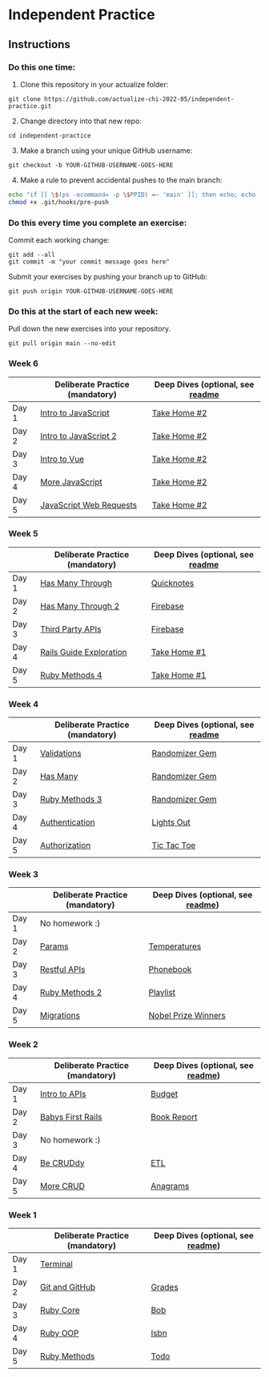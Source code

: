 # Independent Practice

## Instructions

### Do this one time:

1. Clone this repository in your actualize folder:

```
git clone https://github.com/actualize-chi-2022-05/independent-practice.git
```

2. Change directory into that new repo:

```
cd independent-practice
```

3. Make a branch using your unique GitHub username:

```
git checkout -b YOUR-GITHUB-USERNAME-GOES-HERE
```

4. Make a rule to prevent accidental pushes to the main branch:

```bash
echo "if [[ \$(ps -ocommand= -p \$PPID) =~ 'main' ]]; then echo; echo 'Prevented push to main branch.'; echo 'Please push your personal branch instead.'; echo; exit 1; fi; exit 0" >> .git/hooks/pre-push
chmod +x .git/hooks/pre-push
```

### Do this every time you complete an exercise:

Commit each working change:

```
git add --all
git commit -m "your commit message goes here"
```

Submit your exercises by pushing your branch up to GitHub:

```
git push origin YOUR-GITHUB-USERNAME-GOES-HERE
```

### Do this at the start of each new week:

Pull down the new exercises into your repository.

```
git pull origin main --no-edit
```

### Week 6

|       | Deliberate Practice (mandatory)                | Deep Dives (optional, see [readme](DEEPDIVES_README.md) |
| ----- | ---------------------------------------------- | ------------------------------------------------------- |
| Day 1 | [Intro to JavaScript](w06/intro_to_js)         | [Take Home #2](w06/takehome_2)                          |
| Day 2 | [Intro to JavaScript 2](w06/intro_to_js_2)     | [Take Home #2](w06/takehome_2)                          |
| Day 3 | [Intro to Vue](w06/intro_to_vue)               | [Take Home #2](w06/takehome_2)                          |
| Day 4 | [More JavaScript](w06/more_javascript)         | [Take Home #2](w06/takehome_2)                          |
| Day 5 | [JavaScript Web Requests](w06/js_web_requests) | [Take Home #2](w06/takehome_2)                          |


### Week 5

|       | Deliberate Practice (mandatory)                         | Deep Dives (optional, see [readme](DEEPDIVES_README.md) |
| ----- | ------------------------------------------------------- | ------------------------------------------------------- |
| Day 1 | [Has Many Through](w05/has_many_through)                | [Quicknotes](w05/quicknotes)                           |
| Day 2 | [Has Many Through 2](w05/has_many_through_2)            | [Firebase](w05/firebase)                                |
| Day 3 | [Third Party APIs](w05/third_party_apis)                | [Firebase](w05/firebase)                                |
| Day 4 | [Rails Guide Exploration](w05/rails_guides_exploration) | [Take Home #1](w05/takehome_1)                          |
| Day 5 | [Ruby Methods 4](w05/ruby_methods_4)                    | [Take Home #1](w05/takehome_1)                          |

### Week 4

|       | Deliberate Practice (mandatory)          | Deep Dives (optional, see [readme](DEEPDIVES_README.md) |
| ----- | ---------------------------------------- | ------------------------------------------------------- |
| Day 1 | [Validations](w04/validations)           | [Randomizer Gem](w04/randomizer_gem)                    |
| Day 2 | [Has Many](w04/has_many)                 | [Randomizer Gem](w04/randomizer_gem)                    |
| Day 3 | [Ruby Methods 3](w04/ruby_methods_3)     | [Randomizer Gem](w04/randomizer_gem)                    |
| Day 4 | [Authentication](w04/authentication)     | [Lights Out](w04/lights_out)                            |
| Day 5 | [Authorization](w04/authorization)       | [Tic Tac Toe](w04/tic_tac_toe)                          |


### Week 3

|       | Deliberate Practice (mandatory)      | Deep Dives (optional, see [readme](DEEPDIVES_README.md)) |
| ----- | ------------------------------------ | -------------------------------------------------------- |
| Day 1 | No homework :)                       |                                                          |
| Day 2 | [Params](w03/params)                 | [Temperatures](w03/temperatures)                         |
| Day 3 | [Restful APIs](w03/restful_apis)     | [Phonebook](w03/phonebook)                               |
| Day 4 | [Ruby Methods 2](w03/ruby_methods_2) | [Playlist](w03/playlist)                                 |
| Day 5 | [Migrations](w03/migrations)         | [Nobel Prize Winners](w03/nobel_prize_winners)           |


### Week 2

|       | Deliberate Practice (mandatory)            | Deep Dives (optional, see [readme](DEEPDIVES_README.md)) |
| ----- | ------------------------------------------ | -------------------------------------------------------- |
| Day 1 | [Intro to APIs](w02/intro_to_apis)         | [Budget](w02/05_budget)                                  |
| Day 2 | [Babys First Rails](w02/babys_first_rails) | [Book Report](w02/06_book_report)                        |
| Day 3 | No homework :)                             |                                                          |
| Day 4 | [Be CRUDdy](w02/be_cruddy)                 | [ETL](w02/07_etl)                                        |
| Day 5 | [More CRUD](w02/more_crud)                 | [Anagrams](w02/08_anagrams)                              |


### Week 1

|       | Deliberate Practice (mandatory)      | Deep Dives (optional, see [readme](DEEPDIVES_README.md)) |
| ----- | ------------------------------------ | -------------------------------------------------------- |
| Day 1 | [Terminal](w01/terminal)             |                                                          |
| Day 2 | [Git and GitHub](w01/git_and_github) | [Grades](w01/01_grades)                                  |
| Day 3 | [Ruby Core](w01/ruby_core)           | [Bob](w01/02_bob)                                        |
| Day 4 | [Ruby OOP](w01/ruby_oop)             | [Isbn](w01/03_isbn)                                      |
| Day 5 | [Ruby Methods](w01/ruby_methods)     | [Todo](w01/04_todo)                                      |